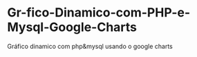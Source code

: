 # Gr-fico-Dinamico-com-PHP-e-Mysql-Google-Charts
Gráfico dinamico com php&amp;mysql usando o google charts
